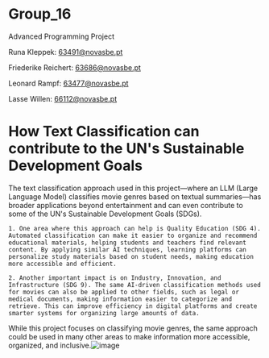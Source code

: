 # Group_16
Advanced Programming Project

Runa Kleppek: 63491@novasbe.pt

Friederike Reichert: 63686@novasbe.pt

Leonard Rampf: 63477@novasbe.pt

Lasse Willen: 66112@novasbe.pt



# How Text Classification can contribute to the UN's Sustainable Development Goals

The text classification approach used in this project—where an LLM (Large Language Model) classifies movie genres based on textual summaries—has broader applications beyond entertainment and can even contribute to some of the UN's Sustainable Development Goals (SDGs).

	1. One area where this approach can help is Quality Education (SDG 4). Automated classification can make it easier to organize and recommend educational materials, helping students and teachers find relevant content. By applying similar AI techniques, learning platforms can personalize study materials based on student needs, making education more accessible and efficient.
 
	2. Another important impact is on Industry, Innovation, and Infrastructure (SDG 9). The same AI-driven classification methods used for movies can also be applied to other fields, such as legal or medical documents, making information easier to categorize and retrieve. This can improve efficiency in digital platforms and create smarter systems for organizing large amounts of data.

While this project focuses on classifying movie genres, the same approach could be used in many other areas to make information more accessible, organized, and inclusive.![image](https://github.com/user-attachments/assets/40d676de-2e6b-4f97-a3eb-517db1c5fb9a)

